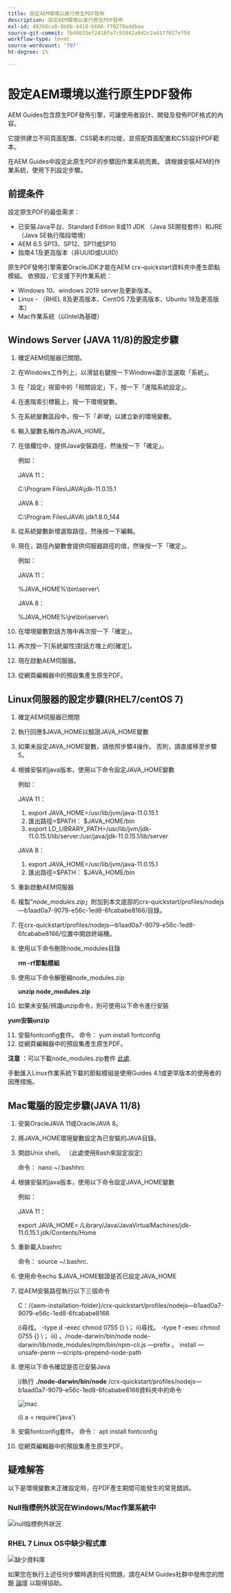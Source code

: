 ```yaml
---
title: 設定AEM環境以進行原生PDF發佈
description: 設定AEM環境以進行原生PDF發佈
exl-id: 40266ca0-0b0b-4418-b606-f70270addbaa
source-git-commit: 7b48633ef2418fa7c91842a8d2c2a4177017ef58
workflow-type: tm+mt
source-wordcount: '797'
ht-degree: 1%

---
```


# 設定AEM環境以進行原生PDF發佈

AEM Guides包含原生PDF發佈引擎，可讓使用者設計、開發及發佈PDF格式的內容。

它提供建立不同頁面配置、CSS範本的功能，並搭配頁面配置和CSS設計PDF範本。

在AEM Guides中設定此原生PDF的步驟因作業系統而異。 請根據安裝AEM的作業系統，使用下列設定步驟。

## 前提条件

設定原生PDF的最低需求：

- 已安裝Java平台、Standard Edition 8或11 JDK （Java SE開發套件）和JRE （Java SE執行階段環境）
- AEM 6.5 SP13、SP12、SP11或SP10
- 指南4.1及更高版本（非UUID或UUID）

原生PDF發佈引擎需要OracleJDK才能在AEM crx-quickstart資料夾中產生節點模組。 依預設，它支援下列作業系統：

- Windows 10、windows 2019 server及更新版本。
- Linux - （RHEL 8及更高版本、CentOS 7及更高版本、Ubuntu 18及更高版本）
- Mac作業系統（以Intel為基礎）

## Windows Server (JAVA 11/8)的設定步驟

1. 確定AEM伺服器已關閉。
2. 在Windows工作列上，以滑鼠右鍵按一下Windows圖示並選取「系統」。
3. 在「設定」視窗中的「相關設定」下，按一下「進階系統設定」。
4. 在進階索引標籤上，按一下環境變數。
5. 在系統變數區段中，按一下「_新增_」以建立新的環境變數。
6. 輸入變數名稱作為JAVA_HOME。
7. 在值欄位中，提供Java安裝路徑，然後按一下「確定」。

   例如：

   JAVA 11：

   C:\Program Files\JAVA\jdk-11.0.15.1

   JAVA 8：

   C:\Program Files\JAVA\ jdk1.8.0_144

8. 從系統變數新增選取路徑，然後按一下編輯。

9. 現在，路徑內變數會提供伺服器路徑的值，然後按一下「確定」。

   例如：

   JAVA 11：

   %JAVA_HOME%\bin\server\

   JAVA 8：

   %JAVA_HOME%\jre\bin\server\

10. 在環境變數對話方塊中再次按一下「確定」。
11. 再次按一下[系統屬性]對話方塊上的[確定]。
12. 現在啟動AEM伺服器。
13. 從網頁編輯器中的預設集產生原生PDF。

## Linux伺服器的設定步驟(RHEL7/centOS 7)

1. 確定AEM伺服器已關閉
2. 執行回應$JAVA_HOME以驗證JAVA_HOME變數
3. 如果未設定JAVA_HOME變數，請依照步驟4操作。 否則，請直接移至步驟5。
4. 根據安裝的java版本，使用以下命令設定JAVA_HOME變數

   例如：

   JAVA 11：

   1. export JAVA\_HOME=/usr/lib/jvm/java-11.0.15.1
   2. 匯出路徑=$PATH： $JAVA\_HOME/bin
   3. export LD\_LIBRARY\_PATH=/usr/lib/jvm/jdk-11.0.15.1/lib/server:/usr/java/jdk-11.0.15.1/lib/server

   JAVA 8：

   1. export JAVA\_HOME=/usr/lib/jvm/java-11.0.15.1
   2. 匯出路徑=$PATH： $JAVA\_HOME/bin


5. 重新啟動AEM伺服器
6. 複製&quot;_node_modules.zip_」附加到本文底部的crx-quickstart/profiles/nodejs—b1aad0a7-9079-e56c-1ed8-6fcababe8166/目錄。
7. 在crx-quickstart/profiles/nodejs—b1aad0a7-9079-e56c-1ed8-6fcababe8166/位置中開啟終端機。
8. 使用以下命令刪除node_modules目錄

   **rm -rf節點模組**

9. 使用以下命令解壓縮node_modules.zip

   **unzip node_modules.zip**

10. 如果未安裝/辨識unzip命令，則可使用以下命令進行安裝

   **yum安裝unzip**

11. 安裝fontconfig套件。
命令： yum install fontconfig
12. 從網頁編輯器中的預設集產生原生PDF。

**注意** ：可以下載node_modules.zip套件 [此處](https://acrobat.adobe.com/link/track?uri=urn:aaid:scds:US:295d8f03-41e1-429b-8465-2761ce3c2fb3).

手動匯入Linux作業系統下載的節點模組是使用Guides 4.1或更早版本的使用者的因應措施。

## Mac電腦的設定步驟(JAVA 11/8)

1. 安裝OracleJAVA 11或OracleJAVA 8。
2. 將JAVA_HOME環境變數設定為已安裝的JAVA目錄。
3. 開啟Unix shell。
（此處使用Bash來設定設定）

   命令： nano ~/.bashhrc

4. 根據安裝的java版本，使用以下命令設定JAVA_HOME變數

   例如：

   JAVA 11：

   export JAVA\_HOME= /Library/Java/JavaVirtualMachines/jdk-11.0.15.1.jdk/Contents/Home

5. 重新載入bashrc

   命令： source ~/.bashrc.

6. 使用命令echo $JAVA_HOME驗證是否已設定JAVA_HOME

7. 從AEM安裝路徑執行以下三個命令

   C：/{aem-installation-folder}/crx-quickstart/profiles/nodejs—b1aad0a7-9079-e56c-1ed8-6fcababe8166

   i)尋找。 -type d -exec chmod 0755 {} \； ii)尋找。 -type f -exec chmod 0755 {} \； iii) 。/node-darwin/bin/node node-darwin/lib/node_modules/npm/bin/npm-cli.js —prefix 。 install —unsafe-perm —scripts-prepend-node-path

8. 使用以下命令確認是否已安裝Java

   i)執行 **./node-darwin/bin/node** /crx-quickstart/profiles/nodejs—b1aad0a7-9079-e56c-1ed8-6fcababe8166資料夾中的命令

   ![mac](../assets/publishing/mac.png)

   ii) a = require(&#39;java&#39;)

9. 安裝fontconfig套件。
命令： apt install fontconfig

10. 從網頁編輯器中的預設集產生原生PDF。

## 疑难解答

以下是環境變數未正確設定時，在PDF產生期間可能發生的常見錯誤。

### Null指標例外狀況在Windows/Mac作業系統中

![null指標例外狀況](../assets/publishing/null-pointer-exception.png)

### RHEL 7 Linux OS中缺少程式庫

![缺少資料庫](../assets/publishing/missing-libraries.png)

如果您在執行上述任何步驟時遇到任何問題，請在AEM Guides社群中發佈您的問題 [論壇](https://experienceleaguecommunities.adobe.com/t5/experience-manager-guides/ct-p/aem-xml-documentation) 以取得協助。
